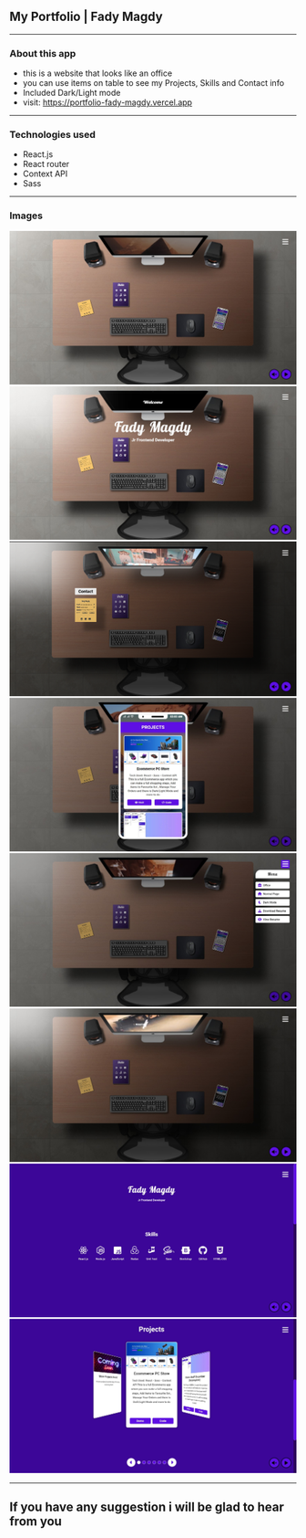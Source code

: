 ## My Portfolio | Fady Magdy

---

### About this app

- this is a website that looks like an office
- you can use items on table to see my Projects, Skills and Contact info
- Included Dark/Light mode
- visit: https://portfolio-fady-magdy.vercel.app

---

### Technologies used

- React.js
- React router
- Context API
- Sass

---

### Images

![](./images/1.jpg)
![](./images/2.jpg)
![](./images/3.png)
![](./images/4.jpg)
![](./images/5.jpg)
![](./images/6.jpg)
![](./images/7.jpg)
![](./images/8.jpg)

---

## If you have any suggestion i will be glad to hear from you
